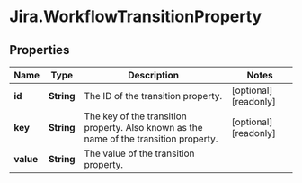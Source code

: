 # Jira.WorkflowTransitionProperty

## Properties

Name | Type | Description | Notes
------------ | ------------- | ------------- | -------------
**id** | **String** | The ID of the transition property. | [optional] [readonly] 
**key** | **String** | The key of the transition property. Also known as the name of the transition property. | [optional] [readonly] 
**value** | **String** | The value of the transition property. | 


